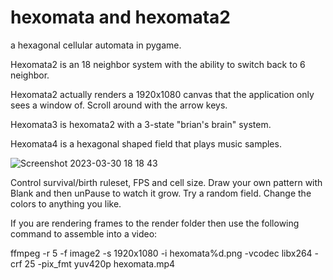 # hexomata and hexomata2
a hexagonal cellular automata in pygame.

Hexomata2 is an 18 neighbor system with the ability to switch back to 6 neighbor.

Hexomata2 actually renders a 1920x1080 canvas that the application only sees a window of. Scroll around with the arrow keys.

Hexomata3 is hexomata2 with a 3-state "brian's brain" system.

Hexomata4 is a hexagonal shaped field that plays music samples.

![Screenshot 2023-03-30 18 18 43](https://user-images.githubusercontent.com/25610408/228976394-f21856ba-17c5-414c-86b1-90b7eeaca5f5.png)

Control survival/birth ruleset, FPS and cell size. Draw your own pattern with Blank and then unPause to watch it grow. Try a random field. Change the colors to anything you like.

If you are rendering frames to the render folder then use the following command to assemble into a video:

ffmpeg -r 5 -f image2 -s 1920x1080 -i hexomata%d.png -vcodec libx264 -crf 25  -pix_fmt yuv420p hexomata.mp4

